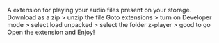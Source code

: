 A extension for playing your audio files present on your storage.
</br>
Download as a zip > unzip the file 
Goto extensions > turn on Developer mode > select load unpacked > select the folder z-player > good to go
Open the extension and Enjoy!
